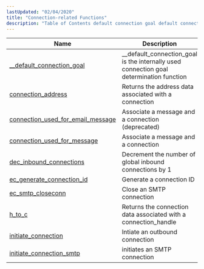 ```yaml
---
lastUpdated: "02/04/2020"
title: "Connection-related Functions"
description: "Table of Contents default connection goal default connection goal is the internally used connection goal determination function connection address Returns the address data associated with a connection connection used for email message Associate a message and a connection deprecated connection used for message Associate a message and a connection dec..."
---
```



| Name                                                                                                                              | Description                                                                             |
|-----------------------------------------------------------------------------------------------------------------------------------|-----------------------------------------------------------------------------------------|
| [__default_connection_goal](/momentum/3/3-api/apis-default-connection-goal)                 | __default_connection_goal is the internally used connection goal determination function |
| [connection_address](/momentum/3/3-api/apis-connection-address)                               | Returns the address data associated with a connection                                   |
| [connection_used_for_email_message](/momentum/3/3-api/apis-connection-used-for-email-message) | Associate a message and a connection (deprecated)                                       |
| [connection_used_for_message](/momentum/3/3-api/apis-connection-used-for-message)             | Associate a message and a connection                                                    |
| [dec_inbound_connections](/momentum/3/3-api/apis-dec-inbound-connections)                     | Decrement the number of global inbound connections by 1                                 |
| [ec_generate_connection_id](/momentum/3/3-api/apis-ec-generate-connection-id)                 | Generate a connection ID                                                                |
| [ec_smtp_closeconn](/momentum/3/3-api/apis-ec-smtp-closeconn)                                 | Close an SMTP connection                                                                |
| [h_to_c](/momentum/3/3-api/apis-h-to-c)                                                       | Returns the connection data associated with a connection_handle                         |
| [initiate_connection](/momentum/3/3-api/apis-initiate-connection)                             | Intiate an outbound connection                                                          |
| [initiate_connection_smtp](/momentum/3/3-api/apis-initiate-connection-smtp)                   | initiates an SMTP connection                                                            |
